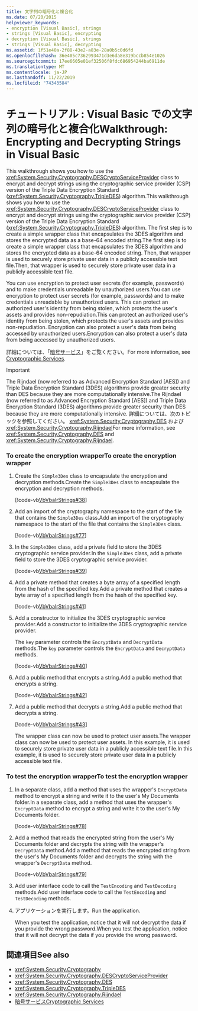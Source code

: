 ```yaml
---
title: 文字列の暗号化と複合化
ms.date: 07/20/2015
helpviewer_keywords:
- encryption [Visual Basic], strings
- strings [Visual Basic], encrypting
- decryption [Visual Basic], strings
- strings [Visual Basic], decrypting
ms.assetid: 1f51e40a-2f88-43e2-a83e-28a0b5c0d6fd
ms.openlocfilehash: 36e405c7362993471d3e6da8e319bccb854e1026
ms.sourcegitcommit: 17ee6605e01ef32506f8fdc686954244ba6911de
ms.translationtype: MT
ms.contentlocale: ja-JP
ms.lasthandoff: 11/22/2019
ms.locfileid: "74343584"
---
```

# <a name="walkthrough-encrypting-and-decrypting-strings-in-visual-basic"></a><span data-ttu-id="dd552-102">チュートリアル : Visual Basic での文字列の暗号化と複合化</span><span class="sxs-lookup"><span data-stu-id="dd552-102">Walkthrough: Encrypting and Decrypting Strings in Visual Basic</span></span>
<span data-ttu-id="dd552-103">This walkthrough shows you how to use the <xref:System.Security.Cryptography.DESCryptoServiceProvider> class to encrypt and decrypt strings using the cryptographic service provider (CSP) version of the Triple Data Encryption Standard (<xref:System.Security.Cryptography.TripleDES>) algorithm.</span><span class="sxs-lookup"><span data-stu-id="dd552-103">This walkthrough shows you how to use the <xref:System.Security.Cryptography.DESCryptoServiceProvider> class to encrypt and decrypt strings using the cryptographic service provider (CSP) version of the Triple Data Encryption Standard (<xref:System.Security.Cryptography.TripleDES>) algorithm.</span></span> <span data-ttu-id="dd552-104">The first step is to create a simple wrapper class that encapsulates the 3DES algorithm and stores the encrypted data as a base-64 encoded string.</span><span class="sxs-lookup"><span data-stu-id="dd552-104">The first step is to create a simple wrapper class that encapsulates the 3DES algorithm and stores the encrypted data as a base-64 encoded string.</span></span> <span data-ttu-id="dd552-105">Then, that wrapper is used to securely store private user data in a publicly accessible text file.</span><span class="sxs-lookup"><span data-stu-id="dd552-105">Then, that wrapper is used to securely store private user data in a publicly accessible text file.</span></span>  
  
 <span data-ttu-id="dd552-106">You can use encryption to protect user secrets (for example, passwords) and to make credentials unreadable by unauthorized users.</span><span class="sxs-lookup"><span data-stu-id="dd552-106">You can use encryption to protect user secrets (for example, passwords) and to make credentials unreadable by unauthorized users.</span></span> <span data-ttu-id="dd552-107">This can protect an authorized user's identity from being stolen, which protects the user's assets and provides non-repudiation.</span><span class="sxs-lookup"><span data-stu-id="dd552-107">This can protect an authorized user's identity from being stolen, which protects the user's assets and provides non-repudiation.</span></span> <span data-ttu-id="dd552-108">Encryption can also protect a user's data from being accessed by unauthorized users.</span><span class="sxs-lookup"><span data-stu-id="dd552-108">Encryption can also protect a user's data from being accessed by unauthorized users.</span></span>  
  
 <span data-ttu-id="dd552-109">詳細については、「[暗号サービス](../../../../standard/security/cryptographic-services.md)」をご覧ください。</span><span class="sxs-lookup"><span data-stu-id="dd552-109">For more information, see [Cryptographic Services](../../../../standard/security/cryptographic-services.md).</span></span>  
  
> [!IMPORTANT]
> <span data-ttu-id="dd552-110">The Rijndael (now referred to as Advanced Encryption Standard [AES]) and Triple Data Encryption Standard (3DES) algorithms provide greater security than DES because they are more computationally intensive.</span><span class="sxs-lookup"><span data-stu-id="dd552-110">The Rijndael (now referred to as Advanced Encryption Standard [AES]) and Triple Data Encryption Standard (3DES) algorithms provide greater security than DES because they are more computationally intensive.</span></span> <span data-ttu-id="dd552-111">詳細については、次のトピックを参照してください。 <xref:System.Security.Cryptography.DES> および <xref:System.Security.Cryptography.Rijndael></span><span class="sxs-lookup"><span data-stu-id="dd552-111">For more information, see <xref:System.Security.Cryptography.DES> and <xref:System.Security.Cryptography.Rijndael>.</span></span>  
  
### <a name="to-create-the-encryption-wrapper"></a><span data-ttu-id="dd552-112">To create the encryption wrapper</span><span class="sxs-lookup"><span data-stu-id="dd552-112">To create the encryption wrapper</span></span>  
  
1. <span data-ttu-id="dd552-113">Create the `Simple3Des` class to encapsulate the encryption and decryption methods.</span><span class="sxs-lookup"><span data-stu-id="dd552-113">Create the `Simple3Des` class to encapsulate the encryption and decryption methods.</span></span>  
  
     [!code-vb[VbVbalrStrings#38](~/samples/snippets/visualbasic/VS_Snippets_VBCSharp/VbVbalrStrings/VB/Class3.vb#38)]  
  
2. <span data-ttu-id="dd552-114">Add an import of the cryptography namespace to the start of the file that contains the `Simple3Des` class.</span><span class="sxs-lookup"><span data-stu-id="dd552-114">Add an import of the cryptography namespace to the start of the file that contains the `Simple3Des` class.</span></span>  
  
     [!code-vb[VbVbalrStrings#77](~/samples/snippets/visualbasic/VS_Snippets_VBCSharp/VbVbalrStrings/VB/Class3.vb#77)]  
  
3. <span data-ttu-id="dd552-115">In the `Simple3Des` class, add a private field to store the 3DES cryptographic service provider.</span><span class="sxs-lookup"><span data-stu-id="dd552-115">In the `Simple3Des` class, add a private field to store the 3DES cryptographic service provider.</span></span>  
  
     [!code-vb[VbVbalrStrings#39](~/samples/snippets/visualbasic/VS_Snippets_VBCSharp/VbVbalrStrings/VB/Class3.vb#39)]  
  
4. <span data-ttu-id="dd552-116">Add a private method that creates a byte array of a specified length from the hash of the specified key.</span><span class="sxs-lookup"><span data-stu-id="dd552-116">Add a private method that creates a byte array of a specified length from the hash of the specified key.</span></span>  
  
     [!code-vb[VbVbalrStrings#41](~/samples/snippets/visualbasic/VS_Snippets_VBCSharp/VbVbalrStrings/VB/Class3.vb#41)]  
  
5. <span data-ttu-id="dd552-117">Add a constructor to initialize the 3DES cryptographic service provider.</span><span class="sxs-lookup"><span data-stu-id="dd552-117">Add a constructor to initialize the 3DES cryptographic service provider.</span></span>  
  
     <span data-ttu-id="dd552-118">The `key` parameter controls the `EncryptData` and `DecryptData` methods.</span><span class="sxs-lookup"><span data-stu-id="dd552-118">The `key` parameter controls the `EncryptData` and `DecryptData` methods.</span></span>  
  
     [!code-vb[VbVbalrStrings#40](~/samples/snippets/visualbasic/VS_Snippets_VBCSharp/VbVbalrStrings/VB/Class3.vb#40)]  
  
6. <span data-ttu-id="dd552-119">Add a public method that encrypts a string.</span><span class="sxs-lookup"><span data-stu-id="dd552-119">Add a public method that encrypts a string.</span></span>  
  
     [!code-vb[VbVbalrStrings#42](~/samples/snippets/visualbasic/VS_Snippets_VBCSharp/VbVbalrStrings/VB/Class3.vb#42)]  
  
7. <span data-ttu-id="dd552-120">Add a public method that decrypts a string.</span><span class="sxs-lookup"><span data-stu-id="dd552-120">Add a public method that decrypts a string.</span></span>  
  
     [!code-vb[VbVbalrStrings#43](~/samples/snippets/visualbasic/VS_Snippets_VBCSharp/VbVbalrStrings/VB/Class3.vb#43)]  
  
     <span data-ttu-id="dd552-121">The wrapper class can now be used to protect user assets.</span><span class="sxs-lookup"><span data-stu-id="dd552-121">The wrapper class can now be used to protect user assets.</span></span> <span data-ttu-id="dd552-122">In this example, it is used to securely store private user data in a publicly accessible text file.</span><span class="sxs-lookup"><span data-stu-id="dd552-122">In this example, it is used to securely store private user data in a publicly accessible text file.</span></span>  
  
### <a name="to-test-the-encryption-wrapper"></a><span data-ttu-id="dd552-123">To test the encryption wrapper</span><span class="sxs-lookup"><span data-stu-id="dd552-123">To test the encryption wrapper</span></span>  
  
1. <span data-ttu-id="dd552-124">In a separate class, add a method that uses the wrapper's `EncryptData` method to encrypt a string and write it to the user's My Documents folder.</span><span class="sxs-lookup"><span data-stu-id="dd552-124">In a separate class, add a method that uses the wrapper's `EncryptData` method to encrypt a string and write it to the user's My Documents folder.</span></span>  
  
     [!code-vb[VbVbalrStrings#78](~/samples/snippets/visualbasic/VS_Snippets_VBCSharp/VbVbalrStrings/VB/Class3.vb#78)]  
  
2. <span data-ttu-id="dd552-125">Add a method that reads the encrypted string from the user's My Documents folder and decrypts the string with the wrapper's `DecryptData` method.</span><span class="sxs-lookup"><span data-stu-id="dd552-125">Add a method that reads the encrypted string from the user's My Documents folder and decrypts the string with the wrapper's `DecryptData` method.</span></span>  
  
     [!code-vb[VbVbalrStrings#79](~/samples/snippets/visualbasic/VS_Snippets_VBCSharp/VbVbalrStrings/VB/Class3.vb#79)]  
  
3. <span data-ttu-id="dd552-126">Add user interface code to call the `TestEncoding` and `TestDecoding` methods.</span><span class="sxs-lookup"><span data-stu-id="dd552-126">Add user interface code to call the `TestEncoding` and `TestDecoding` methods.</span></span>  
  
4. <span data-ttu-id="dd552-127">アプリケーションを実行します。</span><span class="sxs-lookup"><span data-stu-id="dd552-127">Run the application.</span></span>  
  
     <span data-ttu-id="dd552-128">When you test the application, notice that it will not decrypt the data if you provide the wrong password.</span><span class="sxs-lookup"><span data-stu-id="dd552-128">When you test the application, notice that it will not decrypt the data if you provide the wrong password.</span></span>  
  
## <a name="see-also"></a><span data-ttu-id="dd552-129">関連項目</span><span class="sxs-lookup"><span data-stu-id="dd552-129">See also</span></span>

- <xref:System.Security.Cryptography>
- <xref:System.Security.Cryptography.DESCryptoServiceProvider>
- <xref:System.Security.Cryptography.DES>
- <xref:System.Security.Cryptography.TripleDES>
- <xref:System.Security.Cryptography.Rijndael>
- [<span data-ttu-id="dd552-130">暗号サービス</span><span class="sxs-lookup"><span data-stu-id="dd552-130">Cryptographic Services</span></span>](../../../../standard/security/cryptographic-services.md)

